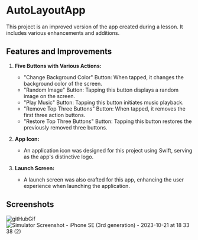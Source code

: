 # AutoLayoutApp

This project is an improved version of the app created during a lesson. It includes various enhancements and additions. 

## Features and Improvements

1. **Five Buttons with Various Actions:**
   - "Change Background Color" Button: When tapped, it changes the background color of the screen.
   - "Random Image" Button: Tapping this button displays a random image on the screen.
   - "Play Music" Button: Tapping this button initiates music playback.
   - "Remove Top Three Buttons" Button: When tapped, it removes the first three action buttons.
   - "Restore Top Three Buttons" Button: Tapping this button restores the previously removed three buttons.

2. **App Icon:**
   - An application icon was designed for this project using Swift, serving as the app's distinctive logo.

3. **Launch Screen:**
   - A launch screen was also crafted for this app, enhancing the user experience when launching the application.

## Screenshots

![gitHubGif](https://github.com/StasyaOmak/AutoLayoutApp/assets/127408467/0fe426d6-7d08-480a-99cd-8946f58dfe7b) ![Simulator Screenshot - iPhone SE (3rd generation) - 2023-10-21 at 18 33 38 (2)](https://github.com/StasyaOmak/AutoLayoutApp/assets/127408467/3ebf6b58-0db3-46af-8821-9c8fddc5cbd0)
